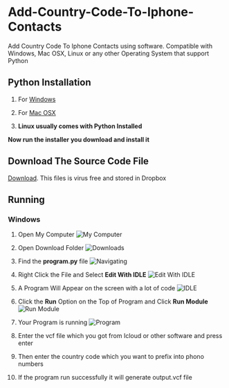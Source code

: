 # Add-Country-Code-To-Iphone-Contacts
Add Country Code To Iphone Contacts using software. Compatible with Windows, Mac OSX, Linux or any other Operating System that support Python

## Python Installation
1. For [Windows](https://www.python.org/ftp/python/3.4.2/python-3.4.2.amd64.msi)

2. For [Mac OSX](https://www.python.org/ftp/python/3.4.2/python-3.4.2-macosx10.6.pkg)

3. **Linux usually comes with Python Installed**

**Now run the installer you download and install it**

## Download The Source Code File
[Download](https://www.dropbox.com/s/cye3u7lp9fn7cyf/program.py?dl=1). This files is virus free and stored in Dropbox

## Running
### Windows
1. Open My Computer
![My Computer](https://www.dropbox.com/s/ej0cqd6sl46uc9e/1.jpg?dl=1)
2. Open Download Folder
![Downloads](https://www.dropbox.com/s/d7yyu7xs4wx2hyk/2.jpg?dl=1)
3. Find the **program.py** file
![Navigating](https://www.dropbox.com/s/0ejaa7mi3a5s24u/3.jpg?dl=1)
4. Right Click the File and Select **Edit With IDLE**
![Edit With IDLE](https://www.dropbox.com/s/0cbe5ajcpyip8z5/4.jpg?dl=1)
5. A Program Will Appear on the screen with a lot of code
![IDLE](https://www.dropbox.com/s/98tupwkdqr3sgx7/5.jpg?dl=1)
6. Click the **Run** Option on the Top of Program and Click **Run Module**
![Run Module](https://www.dropbox.com/s/m5ynxmpx4kefzmi/6.jpg?dl=1)
7. Your Program is running
![Program](https://www.dropbox.com/s/k6c79lwsh6a8fhw/7.jpg?dl=1)

1. Enter the vcf file which you got from Icloud or other software and press enter
2. Then enter the country code which you want to prefix into phono numbers
3. If the program run successfully it will generate output.vcf file
